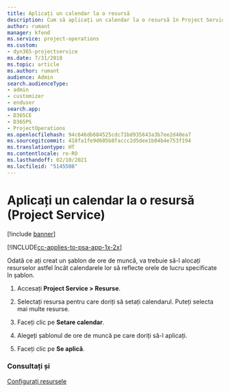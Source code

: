 ```yaml
---
title: Aplicați un calendar la o resursă
description: Cum să aplicați un calendar la o resursă în Project Service
author: rumant
manager: kfend
ms.service: project-operations
ms.custom:
- dyn365-projectservice
ms.date: 7/31/2018
ms.topic: article
ms.author: rumant
audience: Admin
search.audienceType:
- admin
- customizer
- enduser
search.app:
- D365CE
- D365PS
- ProjectOperations
ms.openlocfilehash: 94c646db684525cdc71bd935643a3b7ee2d40ea7
ms.sourcegitcommit: 418fa1fe9d605b8faccc2d5dee1b04b4e753f194
ms.translationtype: HT
ms.contentlocale: ro-RO
ms.lasthandoff: 02/10/2021
ms.locfileid: "5145508"
---
```

# <a name="apply-a-calendar-to-a-resource-project-service"></a>Aplicați un calendar la o resursă (Project Service)

[!include [banner](../includes/psa-now-project-operations.md)]

[!INCLUDE[cc-applies-to-psa-app-1x-2x](../includes/cc-applies-to-psa-app-1x-2x.md)]

Odată ce ați creat un șablon de ore de muncă, va trebuie să-l alocați resurselor astfel încât calendarele lor să reflecte orele de lucru specificate în șablon.  
  
1.  Accesați **Project Service > Resurse**.  
  
2.  Selectați resursa pentru care doriți să setați calendarul. Puteți selecta mai multe resurse.  
  
3.  Faceți clic pe **Setare calendar**.  
  
4.  Alegeți șablonul de ore de muncă pe care doriți să-l aplicați.  
  
5.  Faceți clic pe **Se aplică**.  
  
### <a name="see-also"></a>Consultați și  
 [Configurați resursele](../psa/set-up-resources.md)
